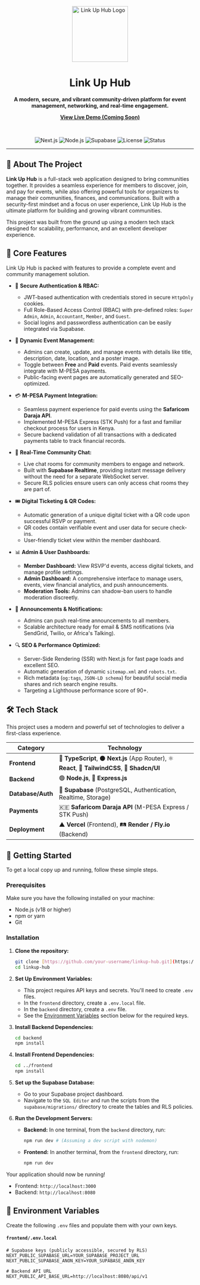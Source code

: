 <div align="center">
  <img src="https://i.imgur.com/uVax93w.jpg" alt="Link Up Hub Logo" width="150px">
  <h1>Link Up Hub</h1>
  <p>
    <strong>A modern, secure, and vibrant community-driven platform for event management, networking, and real-time engagement.</strong>
  </p>
  <p>
    <a href="#live-demo-soon"><strong>View Live Demo (Coming Soon)</strong></a>
  </p>
  <br>
  <p>
    <img src="https://img.shields.io/badge/Next.js-14-black?logo=next.js" alt="Next.js">
    <img src="https://img.shields.io/badge/Node.js-20.x-green?logo=node.js" alt="Node.js">
    <img src="https://img.shields.io/badge/Supabase-v2-green?logo=supabase" alt="Supabase">
    <img src="https://img.shields.io/badge/License-MIT-blue" alt="License">
    <img src="https://img.shields.io/badge/Status-In%20Development-orange" alt="Status">
  </p>
</div>

---

## 🌟 About The Project

**Link Up Hub** is a full-stack web application designed to bring communities together. It provides a seamless experience for members to discover, join, and pay for events, while also offering powerful tools for organizers to manage their communities, finances, and communications. Built with a security-first mindset and a focus on user experience, Link Up Hub is the ultimate platform for building and growing vibrant communities.

This project was built from the ground up using a modern tech stack designed for scalability, performance, and an excellent developer experience.

## 🚀 Core Features

Link Up Hub is packed with features to provide a complete event and community management solution.

- 🔐 **Secure Authentication & RBAC:**

  - JWT-based authentication with credentials stored in secure `HttpOnly` cookies.
  - Full Role-Based Access Control (RBAC) with pre-defined roles: `Super Admin`, `Admin`, `Accountant`, `Member`, and `Guest`.
  - Social logins and passwordless authentication can be easily integrated via Supabase.

- 🎉 **Dynamic Event Management:**

  - Admins can create, update, and manage events with details like title, description, date, location, and a poster image.
  - Toggle between **Free** and **Paid** events. Paid events seamlessly integrate with M-PESA payments.
  - Public-facing event pages are automatically generated and SEO-optimized.

- 💳 **M-PESA Payment Integration:**

  - Seamless payment experience for paid events using the **Safaricom Daraja API**.
  - Implemented M-PESA Express (STK Push) for a fast and familiar checkout process for users in Kenya.
  - Secure backend validation of all transactions with a dedicated payments table to track financial records.

- 💬 **Real-Time Community Chat:**

  - Live chat rooms for community members to engage and network.
  - Built with **Supabase Realtime**, providing instant message delivery without the need for a separate WebSocket server.
  - Secure RLS policies ensure users can only access chat rooms they are part of.

- 🎟️ **Digital Ticketing & QR Codes:**

  - Automatic generation of a unique digital ticket with a QR code upon successful RSVP or payment.
  - QR codes contain verifiable event and user data for secure check-ins.
  - User-friendly ticket view within the member dashboard.

- 📊 **Admin & User Dashboards:**

  - **Member Dashboard:** View RSVP'd events, access digital tickets, and manage profile settings.
  - **Admin Dashboard:** A comprehensive interface to manage users, events, view financial analytics, and push announcements.
  - **Moderation Tools:** Admins can shadow-ban users to handle moderation discreetly.

- 📢 **Announcements & Notifications:**

  - Admins can push real-time announcements to all members.
  - Scalable architecture ready for email & SMS notifications (via SendGrid, Twilio, or Africa's Talking).

- 🔍 **SEO & Performance Optimized:**
  - Server-Side Rendering (SSR) with Next.js for fast page loads and excellent SEO.
  - Automatic generation of dynamic `sitemap.xml` and `robots.txt`.
  - Rich metadata (`og:tags`, `JSON-LD schema`) for beautiful social media shares and rich search engine results.
  - Targeting a Lighthouse performance score of 90+.

## 🛠️ Tech Stack

This project uses a modern and powerful set of technologies to deliver a first-class experience.

| Category          | Technology                                                                                         |
| ----------------- | -------------------------------------------------------------------------------------------------- |
| **Frontend**      | 🔵 **TypeScript**, ⚫ **Next.js** (App Router), ⚛️ **React**, 💨 **TailwindCSS**, 🎨 **Shadcn/UI** |
| **Backend**       | 🟢 **Node.js**, 🚀 **Express.js**                                                                  |
| **Database/Auth** | 🐘 **Supabase** (PostgreSQL, Authentication, Realtime, Storage)                                    |
| **Payments**      | 🇰🇪 **Safaricom Daraja API** (M-PESA Express / STK Push)                                            |
| **Deployment**    | ▲ **Vercel** (Frontend), 🛤️ **Render / Fly.io** (Backend)                                          |

## 🏁 Getting Started

To get a local copy up and running, follow these simple steps.

### Prerequisites

Make sure you have the following installed on your machine:

- Node.js (v18 or higher)
- npm or yarn
- Git

### Installation

1.  **Clone the repository:**

    ```bash
    git clone [https://github.com/your-username/linkup-hub.git](https://github.com/your-username/linkup-hub.git)
    cd linkup-hub
    ```

2.  **Set Up Environment Variables:**

    - This project requires API keys and secrets. You'll need to create `.env` files.
    - In the `frontend` directory, create a `.env.local` file.
    - In the `backend` directory, create a `.env` file.
    - See the [Environment Variables](#-environment-variables) section below for the required keys.

3.  **Install Backend Dependencies:**

    ```bash
    cd backend
    npm install
    ```

4.  **Install Frontend Dependencies:**

    ```bash
    cd ../frontend
    npm install
    ```

5.  **Set up the Supabase Database:**

    - Go to your Supabase project dashboard.
    - Navigate to the `SQL Editor` and run the scripts from the `supabase/migrations/` directory to create the tables and RLS policies.

6.  **Run the Development Servers:**
    - **Backend:** In one terminal, from the `backend` directory, run:
      ```bash
      npm run dev # (Assuming a dev script with nodemon)
      ```
    - **Frontend:** In another terminal, from the `frontend` directory, run:
      ```bash
      npm run dev
      ```

Your application should now be running!

- Frontend: `http://localhost:3000`
- Backend: `http://localhost:8080`

## 🔑 Environment Variables

Create the following `.env` files and populate them with your own keys.

#### `frontend/.env.local`

```env
# Supabase keys (publicly accessible, secured by RLS)
NEXT_PUBLIC_SUPABASE_URL=YOUR_SUPABASE_PROJECT_URL
NEXT_PUBLIC_SUPABASE_ANON_KEY=YOUR_SUPABASE_ANON_KEY

# Backend API URL
NEXT_PUBLIC_API_BASE_URL=http://localhost:8080/api/v1
```
